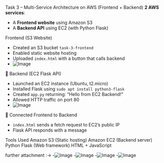 Task 3 – Multi-Service Architecture on AWS (Frontend + Backend) 
 **2 AWS services**:
- A **Frontend website** using Amazon S3
- A **Backend API** using EC2 (with Python Flask)
  
 Frontend (S3 Website)
- Created an S3 bucket `task-3-frontend`
- Enabled static website hosting
- Uploaded `index.html` with a button that calls backend
- ![Image](https://github.com/user-attachments/assets/68c164cc-62ac-46db-af7e-ea9ba4bc4130)

🔹 Backend (EC2 Flask API)
- Launched an EC2 instance (Ubuntu, t2.micro)
- Installed Flask using `sudo apt install python3-flask`
- Created `app.py` returning: “Hello from EC2 Backend!”
- Allowed HTTP traffic on port 80
- ![Image](https://github.com/user-attachments/assets/72b17167-3f58-4957-9698-b1cd99a68bf5)

🔹 Connected Frontend to Backend
- `index.html` sends a fetch request to EC2’s public IP
- Flask API responds with a message

Tools Used
Amazon S3 (Static hosting)
Amazon EC2 (Backend server)
Python Flask (Web framework)
HTML + JavaScript

further attachment :-> 
-![Image](https://github.com/user-attachments/assets/6d5df212-a71e-4ddb-bb4b-372938b4647b)
-![Image](https://github.com/user-attachments/assets/1a28b1d8-ad1a-4373-9de0-71bb1e4eafd9)
-![Image](https://github.com/user-attachments/assets/2f93fee7-a59d-484a-8404-eb387154619a)
-![Image](https://github.com/user-attachments/assets/6610c2c1-7db3-4af8-a2e2-1ec15f3a0898)



